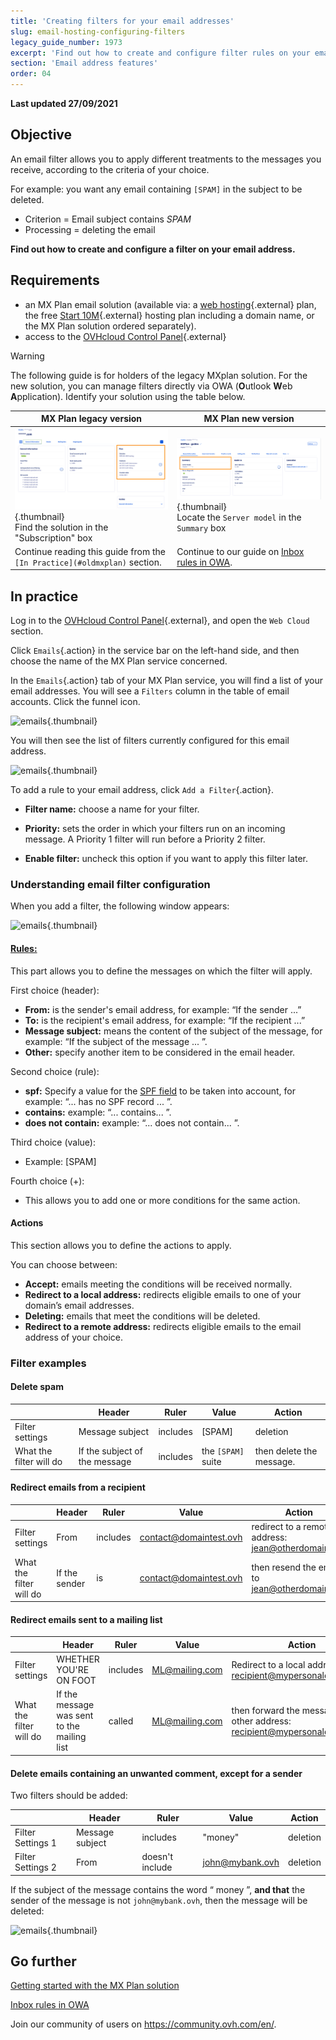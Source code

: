 ```yaml
---
title: 'Creating filters for your email addresses'
slug: email-hosting-configuring-filters
legacy_guide_number: 1973
excerpt: 'Find out how to create and configure filter rules on your email address'
section: 'Email address features'
order: 04
---
```


**Last updated 27/09/2021**

## Objective

An email filter allows you to apply different treatments to the messages you receive, according to the criteria of your choice.

For example: you want any email containing `[SPAM]` in the subject to be deleted.

- Criterion = Email subject contains *SPAM*
- Processing = deleting the email

**Find out how to create and configure a filter on your email address.**

## Requirements

- an MX Plan email solution (available via: a [web hosting](https://www.ovh.co.uk/web-hosting/){.external} plan, the free [Start 10M](https://www.ovh.co.uk/domains/start10m_hosting_offer.xml){.external} hosting plan including a domain name, or the MX Plan solution ordered separately).
- access to the [OVHcloud Control Panel](https://www.ovh.com/auth/?action=gotomanager&from=https://www.ovh.co.uk/&ovhSubsidiary=GB){.external}

> [!warning]
>
> The following guide is for holders of the legacy MXplan solution. For the new solution, you can manage filters directly via OWA (**O**utlook **W**eb **A**pplication). Identify your solution using the table below.
>

MX Plan legacy version|MX Plan new version|
|---|---|
|![email](images/mxplan-starter-legacy-step1.png){.thumbnail}<br> Find the solution in the "Subscription" box|![email](images/mxplan-starter-new-step1.png){.thumbnail}<br>Locate the `Server model` in the `Summary` box|
|Continue reading this guide from the `[In Practice](#oldmxplan)` section.|Continue to our guide on [Inbox rules in OWA](https://docs.ovh.com/gb/en/microsoft-collaborative-solutions/creating-inbox-rules-in-owa/).|

## In practice <a name="oldmxplan"></a>

Log in to the [OVHcloud Control Panel](https://www.ovh.com/auth/?action=gotomanager&from=https://www.ovh.co.uk/&ovhSubsidiary=GB){.external}, and open the `Web Cloud` section.

Click `Emails`{.action} in the service bar on the left-hand side, and then choose the name of the MX Plan service concerned.

In the `Emails`{.action} tab of your MX Plan service, you will find a list of your email addresses. You will see a `Filters` column in the table of email accounts. Click the funnel icon.

![emails](images/img_3239.jpg){.thumbnail}

You will then see the list of filters currently configured for this email address.

![emails](images/img_3240.jpg){.thumbnail}

To add a rule to your email address, click `Add a Filter`{.action}.

- **Filter name:** choose a name for your filter.

- **Priority:** sets the order in which your filters run on an incoming message. A Priority 1 filter will run before a Priority 2 filter.

- **Enable filter:** uncheck this option if you want to apply this filter later.

### Understanding email filter configuration

When you add a filter, the following window appears:

![emails](images/img_3241.jpg){.thumbnail}

#### <u>Rules:</u>

This part allows you to define the messages on which the filter will apply.

First choice (header):

- **From:** is the sender's email address, for example: “If the sender ...”
- **To:** is the recipient's email address, for example: “If the recipient ...”
- **Message subject:** means the content of the subject of the message, for example: “If the subject of the message ... ”.
- **Other:** specify another item to be considered in the email header.

Second choice (rule):

- **spf:** Specify a value for the [SPF field](https://docs.ovh.com/gb/en/domains/web_hosting_the_spf_record/) to be taken into account, for example:  “... has no SPF record ... ”.
- **contains:** example: “... contains... ”.
- **does not contain:** example: “... does not contain... ”.

Third choice (value):

- Example: [SPAM]

Fourth choice (+):

- This allows you to add one or more conditions for the same action.

#### Actions

This section allows you to define the actions to apply.

You can choose between:

- **Accept:** emails meeting the conditions will be received normally.
- **Redirect to a local address:** redirects eligible emails to one of your domain’s email addresses.
- **Deleting:** emails that meet the conditions will be deleted.
- **Redirect to a remote address:** redirects eligible emails to the email address of your choice.

### Filter examples

#### Delete spam

||Header|Ruler|Value|Action|
|---|---|---|---|---|
|Filter settings|Message subject|includes|[SPAM]|deletion|
|What the filter will do|If the subject of the message|includes|the `[SPAM]` suite|then delete the message.|

#### Redirect emails from a recipient

||Header|Ruler|Value|Action|
|---|---|---|---|---|
|Filter settings|From|includes|contact@domaintest.ovh|redirect to a remote address: jean@otherdomain.ovh|
|What the filter will do|If the sender|is|contact@domaintest.ovh|then resend the email to jean@otherdomain.ovh|

#### Redirect emails sent to a mailing list

||Header|Ruler|Value|Action|
|---|---|---|---|---|
|Filter settings|WHETHER YOU'RE ON FOOT|includes|ML@mailing.com|Redirect to a local address: recipient@mypersonaldomain.ovh|
|What the filter will do|If the message was sent to the mailing list|called|ML@mailing.com|then forward the message to my other address: recipient@mypersonaldomain.ovh|

#### Delete emails containing an unwanted comment, except for a sender

Two filters should be added:

||Header|Ruler|Value|Action|
|---|---|---|---|---|
|Filter Settings 1|Message subject|includes|"money"|deletion|
|Filter Settings 2|From|doesn't include|john@mybank.ovh|deletion|

If the subject of the message contains the word “ money ”, **and that** the sender of the message is not `john@mybank.ovh`, then the message will be deleted:

![emails](images/img_3242.jpg){.thumbnail}

## Go further

[Getting started with the MX Plan solution](https://docs.ovh.com/gb/en/emails/web_hosting_an_overview_of_ovh_email/)

[Inbox rules in OWA](https://docs.ovh.com/gb/en/emails/creating-inbox-rules-in-owa-mx-plan/)

Join our community of users on <https://community.ovh.com/en/>.
